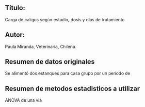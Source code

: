 ## Titulo:
Carga de caligus según estadío, dosis y días de tratamiento
## Autor:
Paula Miranda, Veterinaria, Chilena.
## Resumen de datos originales
Se alimentó dos estanques para casa grupo por un periodo de 
## Resumen de metodos estadisticos a utilizar
ANOVA de una via